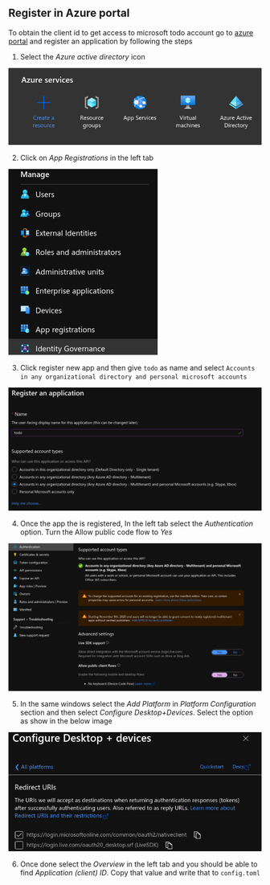 ## Register in Azure portal

To obtain the client id to get access to microsoft todo account go to [azure portal](portal.azure.com) and register an application by following the steps

1. Select the *Azure active directory* icon 


![aad](https://github.com/neelabalan/mtodo/blob/main/assets/azure-ad.png)


2. Click on *App Registrations* in the left tab


![app-register](https://github.com/neelabalan/mtodo/blob/main/assets/app-registration-tab.png)


3. Click register new app and then give `todo` as name and select `Accounts in any organizational directory and personal microsoft accounts`


![option-select](https://github.com/neelabalan/mtodo/blob/main/assets/options-register.png)


4. Once the app the is registered, In the left tab select the *Authentication* option. Turn the Allow public code flow to *Yes*


![device-code](https://github.com/neelabalan/mtodo/blob/main/assets/device-code-flow.png)


5. In the same windows select the *Add Platform* in *Platform Configuration* section and then select *Configure Desktop+Devices*. Select the option as show in the below image


![desktop-device](https://github.com/neelabalan/mtodo/blob/main/assets/desktop-devices.png)


6. Once done select the *Overview* in the left tab and you should be able to find *Application (client) ID*. Copy that value and write that to `config.toml`
